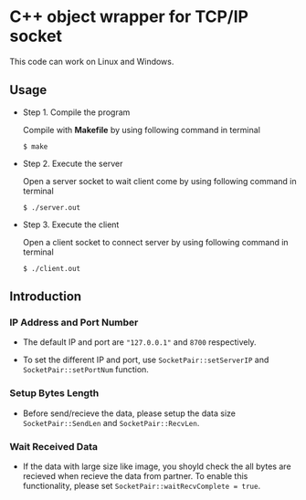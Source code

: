C++ object wrapper for TCP/IP socket
==

This code can work on Linux and Windows.

## Usage

- Step 1. Compile the program
    
    Compile with **Makefile** by using following command in terminal
    ```
    $ make
    ```

- Step 2. Execute the server

    Open a server socket to wait client come by using following command in terminal
    ```
    $ ./server.out
    ```

- Step 3. Execute the client

    Open a client socket to connect server by using following command in terminal
    ```
    $ ./client.out
    ```

## Introduction

### IP Address and Port Number

- The default IP and port are `"127.0.0.1"` and `8700` respectively.

- To set the different IP and port, use `SocketPair::setServerIP` and `SocketPair::setPortNum` function.

### Setup Bytes Length

- Before send/recieve the data, please setup the data size `SocketPair::SendLen` and `SocketPair::RecvLen`.

### Wait Received Data

- If the data with large size like image, you shoyld check the all bytes are recieved when recieve the data from partner. To enable this functionality, please set `SocketPair::waitRecvComplete = true`.